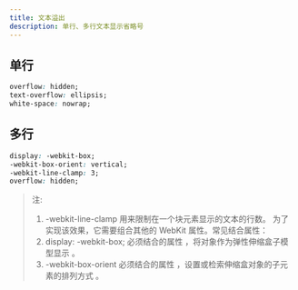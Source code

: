 ```yaml
---
title: 文本溢出
description: 单行、多行文本显示省略号
---
```


## 单行

```css
overflow: hidden;
text-overflow: ellipsis;
white-space: nowrap;
```

## 多行

```css
display: -webkit-box;
-webkit-box-orient: vertical;
-webkit-line-clamp: 3;
overflow: hidden;
```

> 注:
> 1. -webkit-line-clamp 用来限制在一个块元素显示的文本的行数。 为了实现该效果，它需要组合其他的 WebKit 属性。常见结合属性：
> 2. display: -webkit-box; 必须结合的属性 ，将对象作为弹性伸缩盒子模型显示 。
> 3. -webkit-box-orient 必须结合的属性 ，设置或检索伸缩盒对象的子元素的排列方式 。
